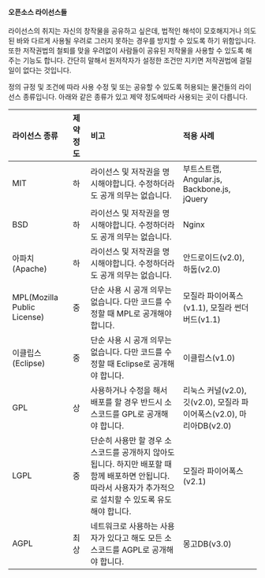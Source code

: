 #### 

#### 오픈소스 라이선스들

라이선스의 취지는 자신의 창작물을 공유하고 싶은데, 법적인 해석이 모호해지거나 의도된 바와 다르게 사용될 우려로 그러지 못하는 경우를 방지할 수 있도록 하기 위함입니다. 또한 저작권법의 철퇴를 맞을 우려없이 사람들이 공유된 저작물을 사용할 수 있도록 해주는 기능도 합니다. 간단히 말해서 원저작자가 설정한 조건만 지키면 저작권법에 걸릴일이 없다는 것입니다.

정의 규정 및 조건에 따라 사용 수정 및 또는 공유할 수 있도록 허용되는 물건들의 라이선스 종류입니다. 아래와 같은 종류가 있고 제약 정도에따라 사용되는 곳이 다릅니다.

| 라이선스 종류 | 제약 정도 | 비고 | 적용 사례 |
| :--- | :--- | :--- | :--- |
| MIT | 하 | 라이선스 및 저작권을 명시해야합니다. 수정하더라도 공개 의무는 없습니다. | 부트스트랩, Angular.js, Backbone.js, jQuery |
| BSD | 하 | 라이선스 및 저작권을 명시해야합니다. 수정하더라도 공개 의무는 없습니다. | Nginx |
| 아파치\(Apache\) | 하 | 라이선스 및 저작권을 명시해야합니다. 수정하더라도 공개 의무는 없습니다. | 안드로이드\(v2.0\), 하둡\(v2.0\) |
| MPL\(Mozilla Public License\) | 중 | 단순 사용 시 공개 의무는 없습니다. 다만 코드를 수정할 때 MPL로 공개해야 합니다. | 모질라 파이어폭스\(v1.1\), 모질라 썬더버드\(v1.1\) |
| 이클립스\(Eclipse\) | 중 | 단순 사용 시 공개 의무는 없습니다. 다만 코드를 수정할 때 Eclipse로 공개해야 합니다. | 이클립스\(v1.0\) |
| GPL | 상 | 사용하거나 수정을 해서 배포를 할 경우 반드시 소스코드를 GPL로 공개해야 합니다. | 리눅스 커널\(v2.0\), 깃\(v2.0\), 모질라 파이어폭스\(v2.0\), 마리아DB\(v2.0\) |
| LGPL | 중 | 단순히 사용만 할 경우 소스코드를 공개하지 않아도 됩니다. 하지만 배포할 때 함께 배포하면 안됩니다. 따라서 사용자가 추가적으로 설치할 수 있도록 유도해야 합니다. | 모질라 파이어폭스\(v2.1\) |
| AGPL | 최상 | 네트워크로 사용하는 사용자가 있다고 해도 모든 소스코드를 AGPL로 공개해야 합니다. | 몽고DB\(v3.0\) |




